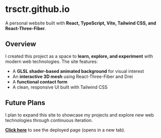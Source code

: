 # trsctr.github.io

A personal website built with **React, TypeScript, Vite, Tailwind CSS, and React-Three-Fiber**.  

## Overview  

I created this project as a space to **learn, explore, and experiment** with modern web technologies. The site features:  
- A **GLSL shader-based animated background** for visual interest  
- An **interactive 3D mesh** using React-Three-Fiber and Drei  
- A **functional contact form**  
- A clean, responsive UI built with Tailwind CSS  

## Future Plans  

I plan to expand this site to showcase my projects and explore new web technologies through continuous iteration.

[**Click here**](https://trsctr.github.io) to see the deployed page (opens in a new tab).  

